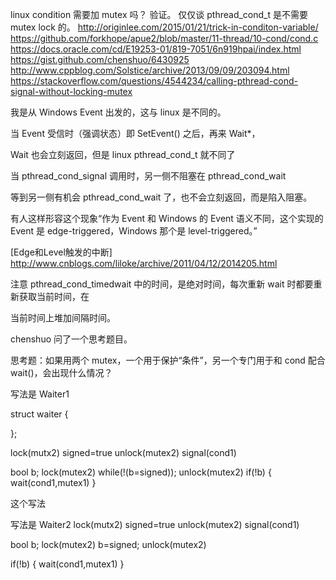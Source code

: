 linux condition 需要加 mutex 吗？ 验证。
仅仅谈 pthread_cond_t 是不需要 mutex lock 的。
http://originlee.com/2015/01/21/trick-in-conditon-variable/
https://github.com/forkhope/apue2/blob/master/11-thread/10-cond/cond.c
https://docs.oracle.com/cd/E19253-01/819-7051/6n919hpai/index.html
https://gist.github.com/chenshuo/6430925
http://www.cppblog.com/Solstice/archive/2013/09/09/203094.html
https://stackoverflow.com/questions/4544234/calling-pthread-cond-signal-without-locking-mutex

我是从 Windows Event 出发的，这与 linux 是不同的。

当 Event 受信时（强调状态）即 SetEvent() 之后，再来 Wait*，

Wait 也会立刻返回，但是 linux pthread_cond_t  就不同了 

当 pthread_cond_signal 调用时，另一侧不阻塞在 pthread_cond_wait

等到另一侧有机会 pthread_cond_wait 了，也不会立刻返回，而是陷入阻塞。

有人这样形容这个现象“作为 Event 和 Windows 的 Event 语义不同，这个实现的 Event 是 edge-triggered，Windows 那个是 level-triggered。”

[Edge和Level触发的中断] http://www.cnblogs.com/liloke/archive/2011/04/12/2014205.html

注意 pthread_cond_timedwait 中的时间，是绝对时间，每次重新 wait 时都要重新获取当前时间，在

当前时间上堆加间隔时间。


chenshuo 问了一个思考题目。

思考题：如果用两个 mutex，一个用于保护“条件”，另一个专门用于和 cond 配合 wait()，会出现什么情况？

写法是 Waiter1

struct waiter
{
  
};

lock(mutx2)
signed=true
unlock(mutex2)
signal(cond1)



bool b;
lock(mutex2)
while(!(b=signed));
unlock(mutex2)
if(!b)
{
  wait(cond1,mutex1)
}

这个写法


写法是 Waiter2
lock(mutx2)
signed=true
unlock(mutex2)
signal(cond1)



bool b;
lock(mutex2)
b=signed;
unlock(mutex2)

if(!b)
{
  wait(cond1,mutex1)
}
